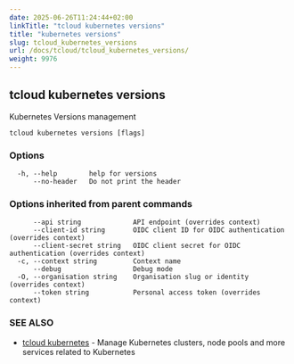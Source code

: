 ```yaml
---
date: 2025-06-26T11:24:44+02:00
linkTitle: "tcloud kubernetes versions"
title: "kubernetes versions"
slug: tcloud_kubernetes_versions
url: /docs/tcloud/tcloud_kubernetes_versions/
weight: 9976
---
```

## tcloud kubernetes versions

Kubernetes Versions management

```
tcloud kubernetes versions [flags]
```

### Options

```
  -h, --help        help for versions
      --no-header   Do not print the header
```

### Options inherited from parent commands

```
      --api string             API endpoint (overrides context)
      --client-id string       OIDC client ID for OIDC authentication (overrides context)
      --client-secret string   OIDC client secret for OIDC authentication (overrides context)
  -c, --context string         Context name
      --debug                  Debug mode
  -O, --organisation string    Organisation slug or identity (overrides context)
      --token string           Personal access token (overrides context)
```

### SEE ALSO

* [tcloud kubernetes](/docs/tcloud/tcloud_kubernetes/)	 - Manage Kubernetes clusters, node pools and more services related to Kubernetes

